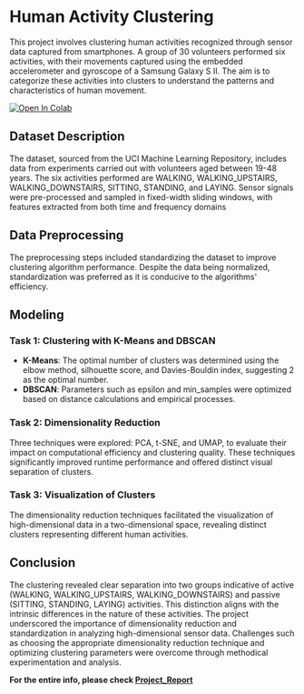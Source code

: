 # Human Activity Clustering
This project involves clustering human activities recognized through sensor data captured from smartphones. A group of 30 volunteers performed six activities, with their movements captured using the embedded accelerometer and gyroscope of a Samsung Galaxy S II. The aim is to categorize these activities into clusters to understand the patterns and characteristics of human movement.

<a target="_blank" href="https://colab.research.google.com/github/vinaysanga/Clustering-Human-Activity/blob/master/Experiment.ipynb">
  <img src="https://colab.research.google.com/assets/colab-badge.svg" alt="Open In Colab"/>
</a>

## Dataset Description
The dataset, sourced from the UCI Machine Learning Repository, includes data from experiments carried out with volunteers aged between 19-48 years. The six activities performed are WALKING, WALKING_UPSTAIRS, WALKING_DOWNSTAIRS, SITTING, STANDING, and LAYING. Sensor signals were pre-processed and sampled in fixed-width sliding windows, with features extracted from both time and frequency domains

## Data Preprocessing
The preprocessing steps included standardizing the dataset to improve clustering algorithm performance. Despite the data being normalized, standardization was preferred as it is conducive to the algorithms' efficiency.

## Modeling

### Task 1: Clustering with K-Means and DBSCAN
- **K-Means**: The optimal number of clusters was determined using the elbow method, silhouette score, and Davies-Bouldin index, suggesting 2 as the optimal number.
- **DBSCAN**: Parameters such as epsilon and min_samples were optimized based on distance calculations and empirical processes.

### Task 2: Dimensionality Reduction
Three techniques were explored: PCA, t-SNE, and UMAP, to evaluate their impact on computational efficiency and clustering quality. These techniques significantly improved runtime performance and offered distinct visual separation of clusters.

### Task 3: Visualization of Clusters
The dimensionality reduction techniques facilitated the visualization of high-dimensional data in a two-dimensional space, revealing distinct clusters representing different human activities.

## Conclusion
The clustering revealed clear separation into two groups indicative of active (WALKING, WALKING_UPSTAIRS, WALKING_DOWNSTAIRS) and passive (SITTING, STANDING, LAYING) activities. This distinction aligns with the intrinsic differences in the nature of these activities. The project underscored the importance of dimensionality reduction and standardization in analyzing high-dimensional sensor data. Challenges such as choosing the appropriate dimensionality reduction technique and optimizing clustering parameters were overcome through methodical experimentation and analysis.

**For the entire info, please check [Project_Report](Project_Report.pdf)**
